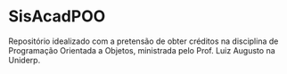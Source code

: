 # SisAcadPOO
Repositório idealizado com a pretensão de obter créditos na disciplina de Programação Orientada a Objetos, ministrada pelo Prof. Luiz Augusto na Uniderp.
